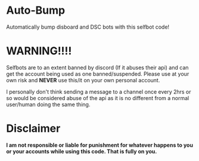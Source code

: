 # Auto-Bump
Automatically bump disboard and DSC bots with this selfbot code!




# WARNING!!!!
Selfbots are to an extent banned by discord (If it abuses their api) and can get the account being used as one banned/suspended. Please use at your own risk and **NEVER** use this/it on your own personal account. 

I personally don't think sending a message to a channel once every 2hrs or so would be considered abuse of the api as it is no different from a normal user/human doing the same thing.


# Disclaimer
**I am not responsible or liable for punishment for whatever happens to you or your accounts while using this code. That is fully on you.**
